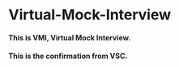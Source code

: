 # Virtual-Mock-Interview
#### This is VMI, Virtual Mock Interview.

#### This is the confirmation from VSC.